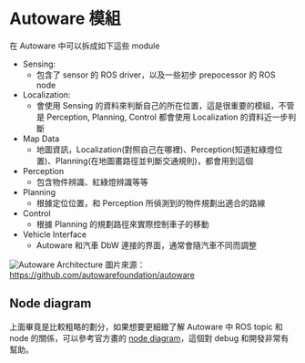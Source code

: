 # Autoware 模組

在 Autoware 中可以拆成如下這些 module

* Sensing:
    * 包含了 sensor 的 ROS driver，以及一些初步 prepocessor 的 ROS node
* Localization:
    * 會使用 Sensing 的資料來判斷自己的所在位置，這是很重要的模組，不管是 Perception, Planning, Control 都會使用 Localization 的資料近一步判斷
* Map Data
    * 地圖資訊，Localization(對照自己在哪裡)、Perception(知道紅綠燈位置)、Planning(在地圖畫路徑並判斷交通規則)，都會用到這個
* Perception
    * 包含物件辨識、紅綠燈辨識等等
* Planning
    * 根據定位位置，和 Perception 所偵測到的物件規劃出適合的路線
* Control
    * 根據 Planning 的規劃路徑來實際控制車子的移動
* Vehicle Interface
    * Autoware 和汽車 DbW 連接的界面，通常會隨汽車不同而調整

![Autoware Architecture](images/autoware_architecture.avif)
圖片來源：https://github.com/autowarefoundation/autoware

## Node diagram

上面畢竟是比較粗略的劃分，如果想要更細緻了解 Autoware 中 ROS topic 和 node 的關係，可以參考官方畫的 [node diagram](https://autowarefoundation.github.io/autoware-documentation/main/design/autoware-architecture/node-diagram/)，這個對 debug 和開發非常有幫助。
